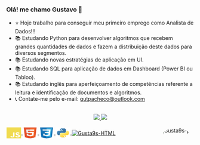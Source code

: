 ### Olá! me chamo Gustavo 👋

- ⭐ Hoje trabalho para conseguir meu primeiro emprego como Analista de Dados!!!
- 📚 Estudando Python para desenvolver algoritmos que recebem grandes quantidades de dados e fazem a distribuição deste dados para diversos segmentos.
- 📚 Estudando novas estratégias de aplicação em UI.
- 📚 Estudando SQL para aplicação de dados em Dashboard (Power BI ou Tabloo).
- 📚 Estudando inglês para aperfeiçoamento de competências referente a leitura e identificação de documentos e algoritmos.
- 📞 Contate-me pelo e-mail: gutpacheco@outlook.com
<br>

 <div align="center">
  <a href="https://github.com/Gusta9s">
  <img height="180em" src="https://github-readme-stats.vercel.app/api?username=Gusta9s&show_icons=true&theme=radical&include_all_commits=true&count_private=true"/>
  <img height="180em" src="https://github-readme-stats.vercel.app/api/top-langs/?username=Gusta9s&layout=compact&langs_count=7&theme=merko"/>
</div>

<div style="display: inline_block"><br>
  <img align="center" alt="Gusta9s-Js" height="30" width="40" src="https://raw.githubusercontent.com/devicons/devicon/master/icons/javascript/javascript-plain.svg">
  <img align="center" alt="Gusta9s-HTML" height="30" width="40" src="https://raw.githubusercontent.com/devicons/devicon/master/icons/html5/html5-original.svg">
  <img align="center" alt="Gusta9s-CSS" height="30" width="40" src="https://raw.githubusercontent.com/devicons/devicon/master/icons/css3/css3-original.svg">
  <img align="center" alt="Gusta9s-Python" height="30" width="40" src="https://raw.githubusercontent.com/devicons/devicon/master/icons/python/python-original.svg">
  <img align="right" alt="Gusta9s-pic" height="150" style="border-radius:50px;" src="https://scontent.fcgh23-1.fna.fbcdn.net/v/t39.30808-6/289952278_2825924440887612_2323048955662209082_n.jpg?_nc_cat=106&ccb=1-7&_nc_sid=730e14&_nc_ohc=tIHtta8C_rMAX92_ueD&_nc_ht=scontent.fcgh23-1.fna&oh=00_AT_U8iCU9m0c0zA8KOxx3tlQhkSBYG1o2FDAgZMWNvja7g&oe=62BAB2C8">
  <img align="center" alt="Gusta9s-HTML" height="30" width="40" src="https://devicons.railway.app/i/java.svg">
</div>
